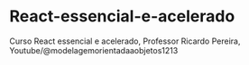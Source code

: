 # React-essencial-e-acelerado
Curso React essencial e acelerado, Professor Ricardo Pereira, Youtube/@modelagemorientadaaobjetos1213
